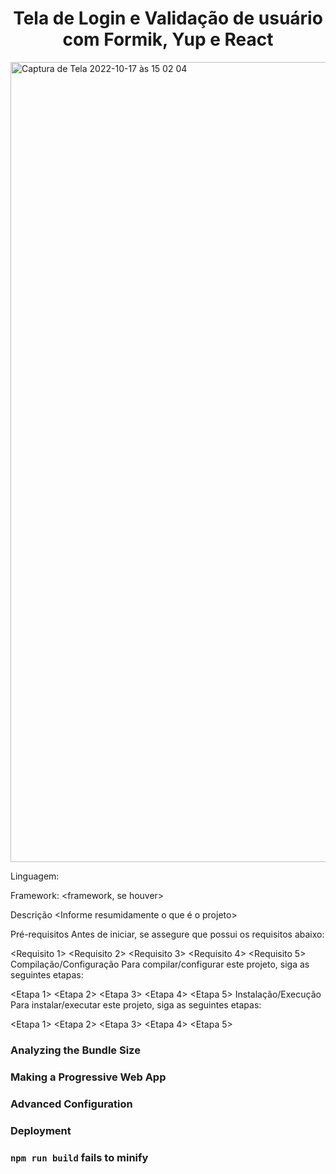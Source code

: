 <h1 align="center"> Tela de Login e Validação de usuário com Formik, Yup e React </h1>

<img width="1280" alt="Captura de Tela 2022-10-17 às 15 02 04" src="https://user-images.githubusercontent.com/101599209/196249784-e4d5b828-4d5c-4eeb-aad2-8afd69f78777.png">


Linguagem: <linguagem>

Framework: <framework, se houver>

Descrição
<Informe resumidamente o que é o projeto>

Pré-requisitos
Antes de iniciar, se assegure que possui os requisitos abaixo:

<Requisito 1>
<Requisito 2>
<Requisito 3>
<Requisito 4>
<Requisito 5>
Compilação/Configuração
Para compilar/configurar este projeto, siga as seguintes etapas:

<Etapa 1>
<Etapa 2>
<Etapa 3>
<Etapa 4>
<Etapa 5>
Instalação/Execução
Para instalar/executar este projeto, siga as seguintes etapas:

<Etapa 1>
<Etapa 2>
<Etapa 3>
<Etapa 4>
<Etapa 5>


### Analyzing the Bundle Size


### Making a Progressive Web App



### Advanced Configuration



### Deployment


### `npm run build` fails to minify

